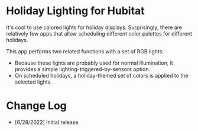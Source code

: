 # Holiday Lighting for Hubitat

It's cool to use colored lights for holiday displays.  Surprisingly, there
are relatively few apps that allow scheduling different color palettes for
different holidays.

This app performs two related functions with a set of RGB lights:
- Because these lights are probably used for normal illumination, it provides
  a simple lighting-triggered-by-sensors option.
- On scheduled holidays, a holiday-themed set of colors is applied to the
  selected lights.

# Change Log

* [6/28/2022] Initial release

